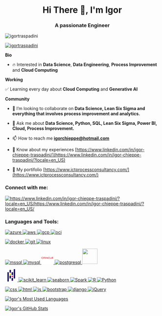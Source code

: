 <h1 align="center">Hi There 👋, I'm Igor</h1>
<h3 align="center">A passionate Engineer</h3>

<p align="left"> <img src="https://komarev.com/ghpvc/?username=igortraspadini&label=Profile%20views&color=0e75b6&style=flat" alt="igortraspadini" /> </p>

<p align="left"> <a href="https://github.com/ryo-ma/github-profile-trophy"><img src="https://github-profile-trophy.vercel.app/?username=igortraspadini" alt="igortraspadini" /></a> </p>  


**Bio**

<!-- - 👷‍♂️ I’m currently working on  -->
- 🔥 Interested in **Data Science**, **Data Engineering**, **Process Improvement**  and **Cloud Computing** 

**Working**

<!-- 🚀 I use daily: <code>.py</code>, <code>.sql</code>, <code>.sh</code>, <code>.vb</code>, <code>.xlsx</code> -->

✅ Learning every day about **Cloud Computing** and **Generative AI**


**Community**

- 👯 I’m looking to collaborate on **Data Science, Lean Six Sigma and everything that involves process improvement and analytics.**

- 💬 Ask me about **Data Science, Python, SQL, Lean Six Sigma, Power BI, Cloud, Process Improvement.**

- 📫 How to reach me **igorchieppe@hotmail.com**

- 📄 Know about my experiences [https://www.linkedin.com/in/igor-chieppe-traspadini/](https://www.linkedin.com/in/igor-chieppe-traspadini/?locale=en_US)

- 👀 My portifolio [https://www.ictprocessconsultancy.com/](https://www.ictprocessconsultancy.com/)

<h3 align="left">Connect with me:</h3>
<p align="left">
<a href="https://www.linkedin.com/in/igor-chieppe-traspadini/?locale=en_US/https://www.linkedin.com/in/igor-chieppe-traspadini/?locale=en_US/" target="blank"><img align="center" src="https://raw.githubusercontent.com/rahuldkjain/github-profile-readme-generator/master/src/images/icons/Social/linked-in-alt.svg" alt="https://www.linkedin.com/in/igor-chieppe-traspadini/?locale=en_US/https://www.linkedin.com/in/igor-chieppe-traspadini/?locale=en_US/" height="30" width="40" /></a>
</p>

<h3 align="left">Languages and Tools:</h3>
<p align="left"> 
<a href="https://azure.microsoft.com/en-in/" target="_blank" rel="noreferrer"> <img src="https://skillicons.dev/icons?i=azure&theme=light" alt="azure" width="40" height="40"/> </a> 
<a href="https://aws" target="_blank" rel="noreferrer"> <img src="https://skillicons.dev/icons?i=aws&theme=light" alt="aws" width="40" height="40"/> </a>
<a href="https://gcp" target="_blank" rel="noreferrer"> <img src="https://skillicons.dev/icons?i=gcp&theme=light" alt="gcp" width="40" height="40"/> </a>
<a href="https://oci" target="_blank" rel="noreferrer"> <img src="https://about.gitlab.com/images/applications/apps/oracle_cloud.jpg" alt="oci" width="40" height="40"/> </a>  
</p>
<p>
<a href="https://www.docker.com/" target="_blank" rel="noreferrer"> <img src="https://skillicons.dev/icons?i=docker&theme=light" alt="docker" width="40" height="40"/> </a> 
<a href="https://git-scm.com/" target="_blank" rel="noreferrer"> <img src="https://skillicons.dev/icons?i=git&theme=light" alt="git" width="40" height="40"/> </a> 
<!-- <a href="https://kubernetes.io" target="_blank" rel="noreferrer"> <img src="https://www.vectorlogo.zone/logos/kubernetes/kubernetes-icon.svg" alt="kubernetes" width="40" height="40"/> </a> -->
<a href="https://www.linux.org/" target="_blank" rel="noreferrer"> <img src="https://skillicons.dev/icons?i=linux&theme=light" alt="linux" width="40" height="40"/> </a> 
</p>
<p>
<a href="https://www.microsoft.com/en-us/sql-server" target="_blank" rel="noreferrer"> <img src="https://www.svgrepo.com/show/303229/microsoft-sql-server-logo.svg" alt="mssql" width="40" height="40"/> </a> 
<a href="https://www.mysql.com/" target="_blank" rel="noreferrer"> <img src="https://skillicons.dev/icons?i=mysql&theme=light" alt="mysql" width="40" height="40"/> </a>
<a href="https://www.oracle.com/" target="_blank" rel="noreferrer"> <img src="https://raw.githubusercontent.com/devicons/devicon/master/icons/oracle/oracle-original.svg" alt="oracle" width="40" height="40"/> </a> <a href="https://www.postgresql.org" target="_blank" rel="noreferrer"> <img src="https://skillicons.dev/icons?i=postgres&theme=light" alt="postgresql" width="40" height="40"/> </a>
<a> <img src="https://skillicons.dev/icons?i=sqlite&theme=light" width="50" height="50" /> </a> 
</p>  
<a href="https://pandas.pydata.org/" target="_blank" rel="noreferrer"> <img src="https://raw.githubusercontent.com/devicons/devicon/2ae2a900d2f041da66e950e4d48052658d850630/icons/pandas/pandas-original.svg" alt="pandas" width="40" height="40"/> </a> 
<a href="https://scikit-learn.org/" target="_blank" rel="noreferrer"> <img src="https://upload.wikimedia.org/wikipedia/commons/0/05/Scikit_learn_logo_small.svg" alt="scikit_learn" width="40" height="40"/> </a>
<a href="https://seaborn.pydata.org/" target="_blank" rel="noreferrer"> <img src="https://seaborn.pydata.org/_images/logo-mark-lightbg.svg" alt="seaborn" width="40" height="40"/> </a> 
<a href="https://www.r-project.org/" target="_blank" rel="noreferrer"> <img src="https://www.r-project.org/Rlogo.png" alt="Spark" width="40" height="40"/> </a> 
<a href="https://spark.apache.org/" target="_blank" rel="noreferrer"> <img src="https://th.bing.com/th?id=ABTA520CD5929E3D64E936ED087B64C6F789D842112EB67213E5297687BA7A645F9&w=80&h=80&o=6&dpr=2&pid=5.1" alt="R" width="40" height="40"/> </a> 
<a href="https://www.python.org/" target="_blank" rel="noreferrer"> <img src="https://skillicons.dev/icons?i=python&theme=light" alt="Python" width="40" height="40"/> </a>
</a> </p>
<p>
<a href="https://css" target="_blank" rel="noreferrer"> <img src="https://skillicons.dev/icons?i=css&theme=light" alt="css" width="40" height="40"/> </a>
<a href="https://html" target="_blank" rel="noreferrer"> <img src="https://skillicons.dev/icons?i=html&theme=light" alt="html" width="40" height="40"/> </a>
<a href="https://js" target="_blank" rel="noreferrer"> <img src="https://skillicons.dev/icons?i=js&theme=light" alt="js" width="40" height="40"/> </a>
<a href="https://bs" target="_blank" rel="noreferrer"> <img src="https://skillicons.dev/icons?i=bootstrap&theme=light" alt="bootstrap" width="40" height="40"/> </a>
<a href="https://django" target="_blank" rel="noreferrer"> <img src="https://skillicons.dev/icons?i=django&theme=light" alt="django" width="40" height="40"/> </a>
<a href="https://jquery.com/" target="_blank" rel="noreferrer"> <img src="https://skillicons.dev/icons?i=jquery&theme=light" alt="jQuery" width="40" height="40"/> </a>
</p>

[![Igor's Most Used Languages](https://github-readme-stats.vercel.app/api/top-langs/?username=igortraspadini&size_weight=0.25&count_weight=0.5&layout=donut&theme=highcontrast&langs_count=8)](https://github.com/igortraspadini)

[![Igor's GitHub Stats](https://github-readme-stats.vercel.app/api?username=igortraspadini&show_icons=true&theme=highcontrast)](https://github.com/igortraspadini)
<!-- <p><img align="left" src="https://github-readme-stats.vercel.app/api/top-langs?username=igortraspadini&show_icons=true&locale=en&layout=compact" alt="igortraspadini" /></p> -->

<!-- <p>&nbsp;<img align="center" src="https://github-readme-stats.vercel.app/api?username=igortraspadini&show_icons=true&locale=en" alt="igortraspadini" /></p> -->

<!-- <p><img align="center" src="https://github-readme-streak-stats.herokuapp.com/?user=igortraspadini&" alt="igortraspadini" /></p> -->
